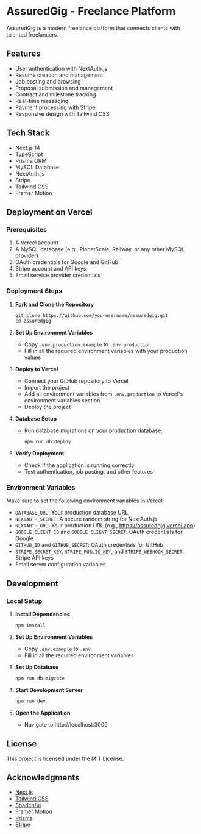 # AssuredGig - Freelance Platform

AssuredGig is a modern freelance platform that connects clients with talented freelancers.

## Features

- User authentication with NextAuth.js
- Resume creation and management
- Job posting and browsing
- Proposal submission and management
- Contract and milestone tracking
- Real-time messaging
- Payment processing with Stripe
- Responsive design with Tailwind CSS

## Tech Stack

- Next.js 14
- TypeScript
- Prisma ORM
- MySQL Database
- NextAuth.js
- Stripe
- Tailwind CSS
- Framer Motion

## Deployment on Vercel

### Prerequisites

1. A Vercel account
2. A MySQL database (e.g., PlanetScale, Railway, or any other MySQL provider)
3. OAuth credentials for Google and GitHub
4. Stripe account and API keys
5. Email service provider credentials

### Deployment Steps

1. **Fork and Clone the Repository**
   ```bash
   git clone https://github.com/yourusername/assuredgig.git
   cd assuredgig
   ```

2. **Set Up Environment Variables**
   - Copy `.env.production.example` to `.env.production`
   - Fill in all the required environment variables with your production values

3. **Deploy to Vercel**
   - Connect your GitHub repository to Vercel
   - Import the project
   - Add all environment variables from `.env.production` to Vercel's environment variables section
   - Deploy the project

4. **Database Setup**
   - Run database migrations on your production database:
     ```bash
     npm run db:deploy
     ```

5. **Verify Deployment**
   - Check if the application is running correctly
   - Test authentication, job posting, and other features

### Environment Variables

Make sure to set the following environment variables in Vercel:

- `DATABASE_URL`: Your production database URL
- `NEXTAUTH_SECRET`: A secure random string for NextAuth.js
- `NEXTAUTH_URL`: Your production URL (e.g., https://assuredgig.vercel.app)
- `GOOGLE_CLIENT_ID` and `GOOGLE_CLIENT_SECRET`: OAuth credentials for Google
- `GITHUB_ID` and `GITHUB_SECRET`: OAuth credentials for GitHub
- `STRIPE_SECRET_KEY`, `STRIPE_PUBLIC_KEY`, and `STRIPE_WEBHOOK_SECRET`: Stripe API keys
- Email server configuration variables

## Development

### Local Setup

1. **Install Dependencies**
   ```bash
   npm install
   ```

2. **Set Up Environment Variables**
   - Copy `.env.example` to `.env`
   - Fill in all the required environment variables

3. **Set Up Database**
   ```bash
   npm run db:migrate
   ```

4. **Start Development Server**
   ```bash
   npm run dev
   ```

5. **Open the Application**
   - Navigate to http://localhost:3000

## License

This project is licensed under the MIT License.

## Acknowledgments

- [Next.js](https://nextjs.org/)
- [Tailwind CSS](https://tailwindcss.com/)
- [Shadcn/ui](https://ui.shadcn.com/)
- [Framer Motion](https://www.framer.com/motion/)
- [Prisma](https://www.prisma.io/)
- [Stripe](https://stripe.com/) 